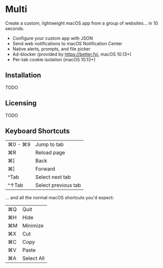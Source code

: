 # Multi

Create a custom, lightweight macOS app from a group of websites... in 10 seconds.

- Configure your custom app with JSON
- Send web notifications to macOS Notification Center
- Native alerts, prompts, and file picker
- Ad-blocker (provided by <https://better.fyi>, macOS 10.13+)
- Per-tab cookie isolation (macOS 10.13+)

## Installation

TODO


## Licensing

TODO


## Keyboard Shortcuts

|         |                     |
|---------|---------------------|
| ⌘0 - ⌘9 | Jump to tab         |
| ⌘R      | Reload page         |
| ⌘[      | Back                |
| ⌘]      | Forward             |
| ^Tab    | Select next tab     |
| ^↑Tab   | Select previous tab |

... and all the normal macOS shortcuts you'd expect:

|    |            |
|----|------------|
| ⌘Q | Quit       |
| ⌘H | Hide       |
| ⌘M | Minimize   |
| ⌘X | Cut        |
| ⌘C | Copy       |
| ⌘V | Paste      |
| ⌘A | Select All |
